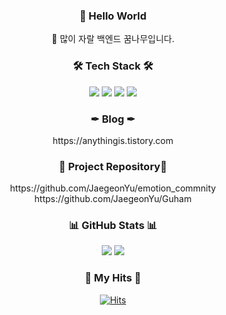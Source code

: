 
<h3 align="center"> 👋 Hello World </h3>


<p align="center">
🚀 많이 자랄 백엔드 꿈나무입니다.
</p>



<h3 align="center">🛠 Tech Stack 🛠</h3>
<p align="center">
  	<img src="https://img.shields.io/badge/Java-007396?style=for-the-badge&logo=Java&logoColor=white" />
  <img src="https://img.shields.io/badge/Spring-6DB33F?style=for-the-badge&logo=spring&logoColor=white" />
  <img src="https://img.shields.io/badge/Spring_Boot-F2F4F9?style=for-the-badge&logo=spring-boot" />
  <img src="https://img.shields.io/badge/Spring_Security-6DB33F?style=for-the-badge&logo=Spring-Security&logoColor=white" />
</p>


<h3 align="center">✒ Blog ✒</h3>
<p align="center">
	https://anythingis.tistory.com
</p>

<h3 align="center">📄 Project Repository📄</h3>
<div align="center">
	<div>https://github.com/JaegeonYu/emotion_commnity</div>
	<div>https://github.com/JaegeonYu/Guham</div>
</div>

<h3 align="center">📊 GitHub Stats 📊 </h3>
<p align="center">
  <img src="https://github-readme-stats.vercel.app/api/top-langs/?username=JaegeonYu&layout=compact"/>
<img src="https://github-readme-stats.vercel.app/api?username=JaegeonYu&show_icons=true">
</p>

<h3 align="center">🎇 My Hits 🎇 </h3>

<div align=center>
  
[![Hits](https://hits.seeyoufarm.com/api/count/incr/badge.svg?url=https%3A%2F%2Fgithub.com%2FJaegeonYu%2Fhit-counter&count_bg=%2379C83D&title_bg=%23555555&icon=&icon_color=%23E7E7E7&title=hits&edge_flat=false)](https://hits.seeyoufarm.com)  
</div>
